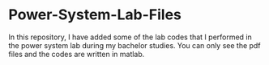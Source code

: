 # Power-System-Lab-Files
In this repository, I have added some of the lab codes that I performed in the power system lab during my bachelor studies.
You can only see the pdf files and the codes are written in matlab.
